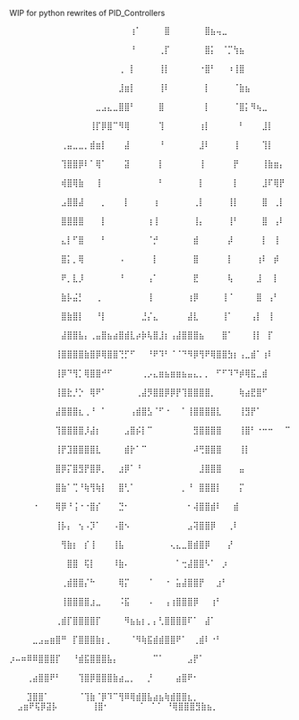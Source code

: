 WIP for python rewrites of PID_Controllers 


⠀⠀⠀⠀⠀⠀⠀⠀⠀⠀⠀⠀⠀⠀⠀⠀⠀⠀⠀⠀⠀⢰⠁⠀⠀⠀⠀⣿⠀⠀⠀⠀⠀⠀⣿⣦⢤⣀⠀⠀⠀⠀⠀⠀⠀⠀⠀⠀⠀⠀
⠀⠀⠀⠀⠀⠀⠀⠀⠀⠀⠀⠀⠀⠀⠀⠀⠀⠀⠀⠀⠀⠘⠀⠀⠀⠀⢀⡏⠀⠀⠀⠀⠀⠀⣿⡅⠀⠈⡉⢳⣦⠀⠀⠀⠀⠀⠀⠀⠀⠀
⠀⠀⠀⠀⠀⠀⠀⠀⠀⠀⠀⠀⠀⠀⠀⠀⠀⠀⠀⢀⠀⡇⠀⠀⠀⠀⢸⡇⠀⠀⠀⠀⠀⠐⣿⠃⠀⠀⠰⢸⣿⠀⠀⠀⠀⠀⠀⠀⠀⠀
⠀⠀⠀⠀⠀⠀⠀⠀⠀⠀⠀⠀⠀⠀⠀⠀⠀⠀⠀⣸⣶⡇⠀⠀⠀⠀⢸⠇⠀⠀⠀⠀⠀⠀⡇⠀⠀⠀⠀⠈⣷⣦⠀⠀⠀⠀⠀⠀⠀⠀
⠀⠀⠀⠀⠀⠀⠀⠀⠀⠀⠀⠀⠀⠀⠀⣀⣠⣄⣀⣿⣿⠃⠀⠀⠀⠀⣿⠀⠀⠀⠀⠀⠀⠀⡇⠀⠀⠀⠀⠈⣿⡅⠻⢦⣀⠀⠀⠀⠀⠀
⠀⠀⠀⠀⠀⠀⠀⠀⠀⠀⠀⠀⠀⠀⢸⡏⡿⣿⠉⠻⢿⠀⠀⠀⠀⠀⢹⠀⠀⠀⠀⠀⠀⢰⡇⠀⠀⠀⠀⠀⠃⠀⠀⠀⣸⡇⠀⠀⠀⠀
⠀⠀⠀⠀⠀⠀⠀⠀⠀⢀⣤⣀⣀⡀⣾⣶⡇⠀⠀⠀⣼⠀⠀⠀⠀⠀⠘⠀⠀⠀⠀⠀⠀⣸⠇⠀⠀⠀⠀⢸⠀⠀⠀⠀⢹⡇⠀⠀⠀⠀
⠀⠀⠀⠀⠀⠀⠀⠀⠀⢹⣿⣿⡿⠇⠁⢿⠁⠀⠀⠀⣽⠀⠀⠀⠀⠀⡇⠀⠀⠀⠀⠀⠀⢸⠀⠀⠀⠀⠀⡟⠀⠀⠀⠀⢸⣷⣶⡄⠀⠀
⠀⠀⠀⠀⠀⠀⠀⠀⠀⢾⣿⢿⣷⠀⠀⢸⠀⠀⠀⠀⠀⠀⠀⠀⠀⠀⠃⠀⠀⠀⠀⠀⠀⡇⠀⠀⠀⠀⠀⡇⠀⠀⠀⠀⣸⠏⢿⡟⠀⠀
⠀⠀⠀⠀⠀⠀⠀⠀⠀⣠⣿⣿⣼⠀⠀⠀⡀⠀⠀⠀⡇⠀⠀⠀⠀⢰⠀⠀⠀⠀⠀⠀⢀⡇⠀⠀⠀⠀⢸⡇⠀⠀⠀⠀⣿⠀⢀⡇⠀⠀
⠀⠀⠀⠀⠀⠀⠀⠀⠀⣿⣿⣿⣿⠀⠀⠀⡇⠀⠀⠀⠀⠀⠀⠀⢰⢸⠀⠀⠀⠀⠀⠀⢸⡄⠀⠀⠀⠀⢸⠃⠀⠀⠀⠀⣿⠀⢠⠇⠀⠀
⠀⠀⠀⠀⠀⠀⠀⠀⠀⣄⡇⠋⣿⠀⠀⠀⠃⠀⠀⠀⠀⠀⠀⠀⠈⡚⠀⠀⠀⠀⠀⠀⣾⠀⠀⠀⠀⠀⡼⠀⠀⠀⠀⠀⡇⠀⢸⠀⠀⠀
⠀⠀⠀⠀⠀⠀⠀⠀⠀⣿⡅⡀⢿⠀⠀⠀⠀⠀⠀⠠⠀⠀⠀⠀⠀⡇⠀⠀⠀⠀⠀⠀⣿⠀⠀⠀⠀⠀⡇⠀⠀⠀⠀⢰⠇⠀⡾⠀⠀⠀
⠀⠀⠀⠀⠀⠀⠀⠀⠀⠟⡀⣇⡸⠀⠀⠀⠀⠀⠀⠘⠀⠀⠀⠀⢠⠁⠀⠀⠀⠀⠀⠀⣟⠀⠀⠀⠀⠀⢧⠀⠀⠀⠀⣸⠀⠀⡇⠀⠀⠀
⠀⠀⠀⠀⠀⠀⠀⠀⠀⣷⡧⣬⡃⠀⠀⢀⠀⠀⠀⠀⠀⠀⠀⠀⢸⠀⠀⠀⠀⠀⠀⢰⡿⠀⠀⠀⠀⢸⠈⠀⠀⠀⠀⣿⠀⢠⠃⠀⠀⠀
⠀⠀⠀⠀⠀⠀⠀⠀⠀⣿⣷⣿⡇⠀⠀⠘⡇⠀⠀⠀⠀⠀⠀⣘⡌⣄⠀⠀⠀⠀⠀⣼⣇⠀⠀⠀⠀⢸⠁⠀⠀⠀⢠⡇⠀⢸⠀⠀⠀⠀
⠀⠀⠀⠀⠀⠀⠀⠀⠀⣼⣿⣿⣧⡄⢀⣤⣿⣦⣴⣿⣾⣇⡴⡷⢧⣿⣸⡆⢠⣼⣿⣿⣿⣦⠀⠀⠀⣿⠁⠀⠀⠀⢸⡇⠀⡏⠀⠀⠀⠀
⠀⠀⠀⠀⠀⠀⠀⠀⢸⣿⣿⣿⣿⣷⣿⡿⢿⣿⣿⢙⡋⠋⠀⠀⠘⠟⠹⠃⠈⠈⠙⠻⡿⢻⠟⢿⣿⣿⣳⡆⢠⣀⣾⠁⢰⠇⠀⠀⠀⠀
⠀⠀⠀⠀⠀⠀⠀⠀⢸⡿⠙⢻⡁⢿⣿⣿⠚⠋⠀⠀⠀⠀⠀⢀⡠⣄⣶⣦⣶⣶⣦⣤⣄⡀⡀⠀⠋⠋⠹⠙⡾⢿⣯⣀⣾⠀⠀⠀⠀⠀
⠀⠀⠀⠀⠀⠀⠀⠀⢸⣿⣗⡘⡑⠀⢿⠟⠁⠀⠀⠀⠀⠀⢀⣼⡻⣿⣿⡿⡿⡟⢹⣿⣿⣿⣿⡀⠀⠀⠀⠀⢷⣴⣟⣿⠋⠀⠀⠀⠀⠀
⠀⠀⠀⠀⠀⠀⠀⠀⣼⣿⣿⣿⣆⢀⠘⠀⠁⠀⠀⠀⠀⢠⣾⣿⣣⠈⠋⠐⠀⠀⠁⢸⣿⣿⣿⣿⣇⠀⠀⠀⢸⣻⡟⠁⠀⠀⠀⠀⠀⠀
⠀⠀⠀⠀⠀⠀⠀⠀⢹⣿⣿⣿⣿⡸⣼⡆⠀⠀⠀⠀⣠⣿⡮⡇⠉⠀⠀⠀⠀⠀⠀⠀⣻⣿⣿⣿⣿⠀⠀⠀⢸⣿⠃⠐⠒⠒⠀⠀⠉⠀
⠀⠀⠀⠀⠀⠀⠀⠀⢸⡟⣹⣿⣿⣿⣿⣇⠀⠀⠀⠀⣾⡗⠁⠉⠀⠀⠀⠀⠀⠀⠀⠀⠼⢛⣿⣿⣿⠀⠀⠀⢸⡇⠀⠀⠀⠀⠀⠀⠀⠀
⠀⠀⠀⠀⠀⠀⠀⠀⣿⡿⡍⣿⣻⡟⣿⡿⡀⠀⠀⣰⡿⠁⠘⠀⠀⠀⠀⠀⠀⠀⠀⠀⠀⣸⣿⣿⣿⠀⠀⠀⣤⠀⠀⠀⠀⠀⠀⠀⠀⠀
⠀⠀⠀⠀⠀⠀⠀⠀⣿⣷⠁⢉⠘⢷⢻⢷⡇⠀⠀⣿⢃⠁⠀⠀⠀⠀⠀⠀⠀⠀⡀⠘⠀⣿⣿⣿⡇⠀⠀⠀⡍⠀⠀⠀⠀⠀⠀⠀⠀⠀
⠀⠀⠀⠀⠐⠀⠀⠀⢿⡿⠘⢨⠐⠐⣿⡎⠀⠀⠀⣙⠂⠀⠀⠀⠀⠀⠀⠀⠀⠀⠀⠂⢼⣿⣿⣾⠇⠀⠀⣾⠀⠀⠀⠀⠀⠀⠀⠀⠀⠀
⠀⠀⠀⠀⠀⠀⠀⠀⢸⡧⡄⠀⢢⠠⡹⠁⠀⠀⠠⣿⠢⠀⠀⠀⠀⠀⠀⠀⠀⠀⠀⣠⢽⣿⣿⡿⠀⠀⢀⠇⠀⠀⠀⠀⠀⠀⠀⠀⠀⠀
⠀⠀⠀⠀⠀⠀⠀⠀⠀⢻⣷⡆⠀⡎⢸⠀⠀⠀⢸⣧⠀⠀⠀⠀⠀⠀⠀⠀⢄⣄⣀⣿⣾⣿⡿⠀⠀⠀⡜⠀⠀⠀⠀⠀⠀⠀⠀⠀⠀⠀
⠀⠀⠀⠀⠀⠀⠀⠀⠀⠀⣿⣿⠀⢯⡇⠀⠀⠀⠸⣷⠄⠀⠀⠀⠀⠀⠀⠀⠀⠁⢒⣼⣿⣿⠣⠁⠀⡰⠀⠀⠀⠀⠀⠀⠀⠀⠀⠀⠀⠀
⠀⠀⠀⠀⠀⠀⠀⠀⠀⢀⣾⣿⣿⡌⠓⠀⠀⠀⠀⢿⡍⠀⠀⠀⠈⠀⠀⠐⠀⣥⣼⣿⣿⡟⠀⠀⣰⠃⠀⠀⠀⠀⠀⠀⠀⠀⠀⠀⠀⠀
⠀⠀⠀⠀⠀⠀⠀⠀⠀⢸⣿⣿⣿⣿⣰⣀⠀⠀⠀⠨⣯⠀⠀⠀⠠⠀⠀⢠⢰⣿⣿⣿⡿⠀⠀⢰⠃⠀⠀⠀⠀⠀⠀⠀⠀⠀⠀⠀⠀⠀
⠀⠀⠀⠀⠀⠀⠀⠀⢀⣾⡏⣿⣿⣿⣿⡏⠀⠀⠀⠀⠻⣦⣦⡆⡀⡄⢃⣿⣿⣿⣿⠏⠁⠀⣼⠁⠀⠀⠀⠀⠀⠀⠀⠀⠀⠀⠀⠀⠀⠀
⠀⠀⠀⠀⣀⣠⣤⣶⣿⠛⠀⡏⣿⣿⣿⣷⡆⡀⠀⠀⠀⠈⠻⢷⣯⣾⣾⣿⣿⠟⠁⠀⢀⣾⠇⠐⠃⠀⠀⠀⠀⠀⠀⠀⠀⠀⠀⠀⠀⠀
⡰⠤⠶⠿⠿⣿⣿⣿⡏⠀⠀⠘⣾⣯⣿⣿⣿⣧⡄⠀⠀⠀⠀⠀⠀⠉⠁⠀⠀⠀⠀⣠⡟⠁⠀⠀⠀⠀⠀⠀⠀⠀⠀⠀⠀⠀⠀⠀⠀⠀
⠀⠀⠀⢀⣴⣿⣿⠟⠃⠀⠀⠀⢹⣿⡿⣿⣿⣿⣷⣴⣀⡀⠀⠀⡘⠀⠀⠀⠀⣴⣿⠟⠂⠀⠀⠀⠀⠀⠀⠀⠀⠀⠀⠀⠀⠀⠀⠀⠀⠀
⠀⠀⠀⣹⣿⣿⠁⠀⠀⠀⠀⠀⠈⢹⣷⠈⡿⠹⠉⢻⠿⢿⣾⣿⣧⣴⣦⢷⣾⣿⣿⣆⡀⠀⠀⠀⠀⠀⠀⠀⠀⠀⠀⠀⠀⠀⠀⠀⠀⠀
⣠⣶⠟⢯⡿⣽⡧⠀⠀⠀⠀⠀⠀⢸⣿⠂⠀⠀⠀⠀⠀⠈⠀⠈⠈⠀⠘⢿⣿⣿⣿⣻⣷⣦⡀⠀
